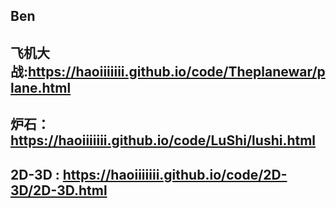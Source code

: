   ## Ben
  ## 飞机大战:https://haoiiiiiii.github.io/code/Theplanewar/plane.html
  ## 炉石： https://haoiiiiiii.github.io/code/LuShi/lushi.html
  ## 2D-3D : https://haoiiiiiii.github.io/code/2D-3D/2D-3D.html